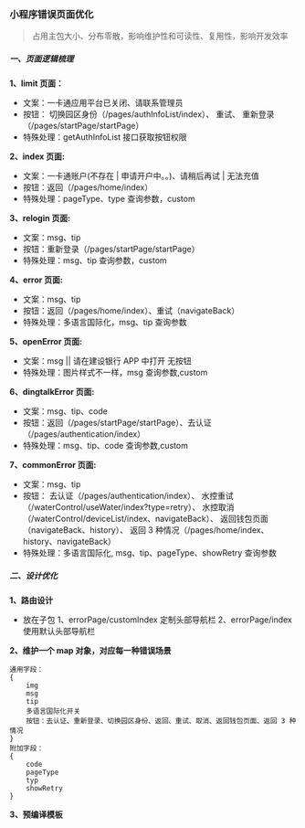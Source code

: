 <!--
 * @Author: DESKTOP-5LNR9P6\DELL jie.wang@hzlinks.com
 * @Date: 2024-05-17 09:51:00
 * @LastEditors: DESKTOP-5LNR9P6\DELL jie.wang@hzlinks.com
 * @LastEditTime: 2024-05-17 16:25:29
 * @FilePath: \qiankun-example\errorPage.md
 * @Description: 这是默认设置,请设置`customMade`, 打开koroFileHeader查看配置 进行设置: https://github.com/OBKoro1/koro1FileHeader/wiki/%E9%85%8D%E7%BD%AE
-->

### 小程序错误页面优化

> 占用主包大小、分布零散，影响维护性和可读性、复用性，影响开发效率

##### 一、页面逻辑梳理

**1、limit 页面：**

- 文案：一卡通应用平台已关闭、请联系管理员
- 按钮：
  切换园区身份（/pages/authInfoList/index）、
  重试、
  重新登录（/pages/startPage/startPage）
- 特殊处理：getAuthInfoList 接口获取按钮权限

**2、index 页面:**

- 文案：一卡通账户(不存在 | 申请开户中。。)、请稍后再试 | 无法充值
- 按钮：返回（/pages/home/index）
- 特殊处理：pageType、type 查询参数，custom

**3、relogin 页面:**

- 文案：msg、tip
- 按钮：重新登录（/pages/startPage/startPage）
- 特殊处理：msg、tip 查询参数，custom

**4、error 页面:**

- 文案：msg、tip
- 按钮：返回（/pages/home/index）、重试（navigateBack）
- 特殊处理：多语言国际化，msg、tip 查询参数

**5、openError 页面:**

- 文案：msg || 请在建设银行 APP 中打开
  无按钮
- 特殊处理：图片样式不一样，msg 查询参数,custom

**6、dingtalkError 页面:**

- 文案：msg、tip、code
- 按钮：返回（/pages/startPage/startPage）、去认证（/pages/authentication/index）
- 特殊处理：msg、tip、code 查询参数,custom

**7、commonError 页面:**

- 文案：msg、tip
- 按钮：
  去认证（/pages/authentication/index）、
  水控重试（/waterControl/useWater/index?type=retry）、
  水控取消（/waterControl/deviceList/index、navigateBack）、
  返回钱包页面（navigateBack、history）、
  返回 3 种情况（/pages/home/index、history、navigateBack）
- 特殊处理：多语言国际化, msg、tip、pageType、showRetry 查询参数

##### 二、设计优化

**1、路由设计**
- 放在子包
1、errorPage/customIndex 定制头部导航栏
2、errorPage/index 使用默认头部导航栏

**2、维护一个 map 对象，对应每一种错误场景**

```
通用字段：
{
    img
    msg
    tip
    多语言国际化开关
    按钮：去认证、重新登录、切换园区身份、返回、重试、取消、返回钱包页面、返回 3 种情况
}
附加字段：
{
    code
    pageType
    typ
    showRetry
}
```

**3、预编译模板**